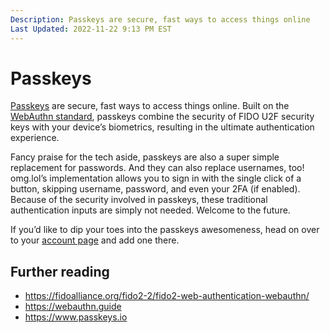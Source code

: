 ```yaml
---
Description: Passkeys are secure, fast ways to access things online  
Last Updated: 2022-11-22 9:13 PM EST
---
```


# Passkeys

[Passkeys](https://fidoalliance.org/passkeys/) are secure, fast ways to access things online. Built on the [WebAuthn standard](https://w3c.github.io/webauthn/), passkeys combine the security of FIDO U2F security keys with your device’s biometrics, resulting in the ultimate authentication experience.

Fancy praise for the tech aside, passkeys are also a super simple replacement for passwords. And they can also replace usernames, too! omg.lol’s implementation allows you to sign in with the single click of a button, skipping username, password, and even your 2FA (if enabled). Because of the security involved in passkeys, these traditional authentication inputs are simply not needed. Welcome to the future.

If you’d like to dip your toes into the passkeys awesomeness, head on over to your [account page](/account) and add one there.

## Further reading

- https://fidoalliance.org/fido2-2/fido2-web-authentication-webauthn/
- https://webauthn.guide
- https://www.passkeys.io

